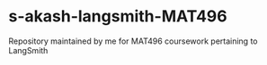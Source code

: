 # s-akash-langsmith-MAT496
Repository maintained by me for MAT496 coursework pertaining to LangSmith
